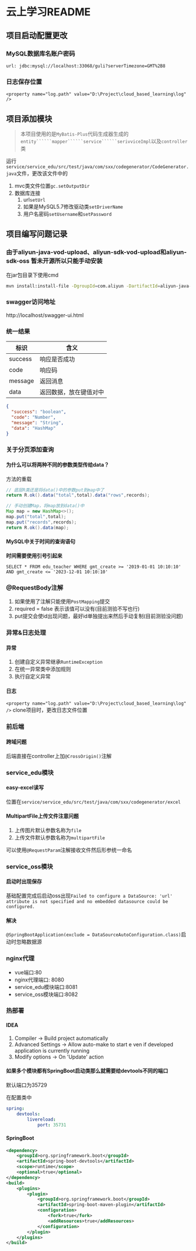 # 云上学习README

## 项目启动配置更改

### MySQL数据库名账户密码

```url: jdbc:mysql://localhost:33068/guli?serverTimezone=GMT%2B8```

### 日志保存位置

```<property name="log.path" value="D:\Project\cloud_based_learning\log" />```

## 项目添加模块

>  本项目使用的是```MyBatis-Plus```代码生成器生成的```entity``````mapper``````service``````serivviceImpl```以及```controller```类

运行```service/service_edu/src/test/java/com/sxx/codegenerator/CodeGenerator.java```文件，更改该文件中的

1. mvc类文件位置```gc.setOutputDir```
2. 数据库连接
    1. url```setUrl```
    2. 如果是MySQL5.7修改驱动类```setDriverName```
    3. 用户名密码```setUsername```和```setPassword```

## 项目编写问题记录

### 由于aliyun-java-vod-upload、aliyun-sdk-vod-upload和aliyun-sdk-oss 暂未开源所以只能手动安装

在jar包目录下使用cmd
```bash
mvn install:install-file -DgroupId=com.aliyun -DartifactId=aliyun-java-vod-upload -Dversion=1.4.15 -Dpackaging=jar -Dfile=aliyun-java-vod-upload-1.4.15.jar
```
### swagger访问地址

http://localhost/swagger-ui.html

### 统一结果

| 标识 | 含义 |
|---------|-------------|
| success | 响应是否成功      |
| code    | 响应码         |
| message | 返回消息        |
| data    | 返回数据，放在键值对中 |
```json
{
  "success": "boolean",
  "code": "Number",
  "message": "String",
  "data": "HashMap"
}
```

### 关于分页添加查询

#### 为什么可以将两种不同的参数类型传给data？

方法的重载

```java
// 底层R类还是将data()中的参数put到map中了
return R.ok().data("total",total).data("rows",records);

// 手动创建Map，将map放到data()中
Map map = new HashMap<>();
map.put("total",total);
map.put("records",records);
return R.ok().data(map);
```

#### MySQL中关于时间的查询语句

**时间需要使用引号引起来**

```mysql
SELECT * FROM edu_teacher WHERE gmt_create >= '2019-01-01 10:10:10' AND gmt_create <= '2023-12-01 10:10:10'
```

### @RequestBody注解

1. 如果使用了注解只能使用```PostMapping```提交
2. required = false 表示该值可以没有(目前测验不写也行)
3. put提交会使id出现问题，最好id单独提出来然后手动复制(目前测验没问题)

### 异常&日志处理

#### 异常
1. 创建自定义异常继承```RuntimeException```
2. 在统一异常类中添加规则
3. 执行自定义异常
#### 日志
```<property name="log.path" value="D:\Project\cloud_based_learning\log" />```
clone项目时，更改日志文件位置

### 前后端

#### 跨域问题

后端直接在controller上加```@CrossOrigin()```注解

### service_edu模块

#### easy-excel读写

位置在```service/service_edu/src/test/java/com/sxx/codegenerator/excel```

#### MultipartFile上传文件注意问题

1. 上传图片默认参数名称为```file```
2. 上传文件默认参数名称为```multipartFile```

可以使用```@RequestParam```注解接收文件然后形参统一命名

### service_oss模块

#### 启动时出现保存

基础配置完成后启动oss出现```Failed to configure a DataSource: 'url' attribute is not specified and no embedded datasource could be configured.```
#### 解决
```@SpringBootApplication(exclude = DataSourceAutoConfiguration.class)```启动时忽略数据源

### nginx代理

- vue端口:80
- nginx代理端口: 8080 
- service_edu模块端口:8081
- service_oss模块端口:8082

### 热部署

#### IDEA

1. Compiler -> BuiId project automatically
2. Advanced Settings -> AIIow auto-make to start e ven if developed application is currently running
3. Modify options -> On 'Update' action

#### 如果多个模块都有SpringBoot启动类那么就需要给devtools不同的端口

默认端口为35729

在配置类中

```yml
spring:
	devtools:
    	livereload:
     		port: 35731
```

#### SpringBoot

```xml
<dependency>
	<groupId>org.springframework.boot</groupId>
	<artifactId>spring-boot-devtools</artifactId>
   	<scope>runtime</scope>
    <optional>true</optional>
</dependency>
<build>
    <plugins>
        <plugin>
            <groupId>org.springframework.boot</groupId>
            <artifactId>spring-boot-maven-plugin</artifactId>
            <configuration>
                <fork>true</fork>
                <addResources>true</addResources>
            </configuration>
        </plugin>
    </plugins>
</build>
```

